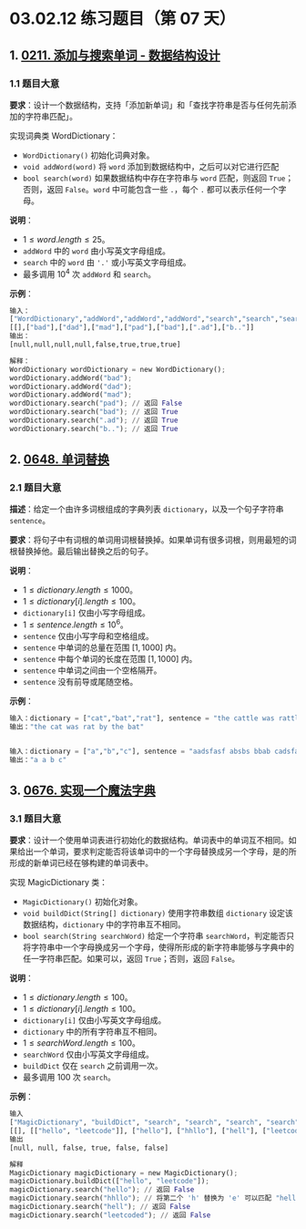 # 03.02.12 练习题目（第 07 天）

## 1. [0211. 添加与搜索单词 - 数据结构设计](https://leetcode.cn/problems/design-add-and-search-words-data-structure/)

### 1.1 题目大意

**要求**：设计一个数据结构，支持「添加新单词」和「查找字符串是否与任何先前添加的字符串匹配」。

实现词典类 WordDictionary：

- `WordDictionary()` 初始化词典对象。
- `void addWord(word)` 将 `word` 添加到数据结构中，之后可以对它进行匹配
- `bool search(word)` 如果数据结构中存在字符串与 `word` 匹配，则返回 `True`；否则，返回 `False`。`word` 中可能包含一些 `.`，每个 `.` 都可以表示任何一个字母。

**说明**：

- $1 \le word.length \le 25$。
- `addWord` 中的 `word` 由小写英文字母组成。
- `search` 中的 `word` 由 `'.'` 或小写英文字母组成。
- 最多调用 $10^4$ 次 `addWord` 和 `search`。

**示例**：

```Python
输入：
["WordDictionary","addWord","addWord","addWord","search","search","search","search"]
[[],["bad"],["dad"],["mad"],["pad"],["bad"],[".ad"],["b.."]]
输出：
[null,null,null,null,false,true,true,true]

解释：
WordDictionary wordDictionary = new WordDictionary();
wordDictionary.addWord("bad");
wordDictionary.addWord("dad");
wordDictionary.addWord("mad");
wordDictionary.search("pad"); // 返回 False
wordDictionary.search("bad"); // 返回 True
wordDictionary.search(".ad"); // 返回 True
wordDictionary.search("b.."); // 返回 True
```

## 2. [0648. 单词替换](https://leetcode.cn/problems/replace-words/)

### 2.1 题目大意

**描述**：给定一个由许多词根组成的字典列表 `dictionary`，以及一个句子字符串 `sentence`。

**要求**：将句子中有词根的单词用词根替换掉。如果单词有很多词根，则用最短的词根替换掉他。最后输出替换之后的句子。

**说明**：

- $1 \le dictionary.length \le 1000$。
- $1 \le dictionary[i].length \le 100$。
- `dictionary[i]` 仅由小写字母组成。
- $1 \le sentence.length \le 10^6$。
- `sentence` 仅由小写字母和空格组成。
- `sentence` 中单词的总量在范围 $[1, 1000]$ 内。
- `sentence` 中每个单词的长度在范围 $[1, 1000]$ 内。
- `sentence` 中单词之间由一个空格隔开。
- `sentence` 没有前导或尾随空格。

**示例**：

```Python
输入：dictionary = ["cat","bat","rat"], sentence = "the cattle was rattled by the battery"
输出："the cat was rat by the bat"


输入：dictionary = ["a","b","c"], sentence = "aadsfasf absbs bbab cadsfafs"
输出："a a b c"
```

## 3. [0676. 实现一个魔法字典](https://leetcode.cn/problems/implement-magic-dictionary/)

### 3.1 题目大意

**要求**：设计一个使用单词表进行初始化的数据结构。单词表中的单词互不相同。如果给出一个单词，要求判定能否将该单词中的一个字母替换成另一个字母，是的所形成的新单词已经在够构建的单词表中。

实现 MagicDictionary 类：

- `MagicDictionary()` 初始化对象。
- `void buildDict(String[] dictionary)` 使用字符串数组 `dictionary` 设定该数据结构，`dictionary` 中的字符串互不相同。
- `bool search(String searchWord)` 给定一个字符串 `searchWord`，判定能否只将字符串中一个字母换成另一个字母，使得所形成的新字符串能够与字典中的任一字符串匹配。如果可以，返回 `True`；否则，返回 `False`。

**说明**：

- $1 \le dictionary.length \le 100$。
- $1 \le dictionary[i].length \le 100$。
- `dictionary[i]` 仅由小写英文字母组成。
- `dictionary` 中的所有字符串互不相同。
- $1 \le searchWord.length \le 100$。
- `searchWord` 仅由小写英文字母组成。
- `buildDict` 仅在 `search` 之前调用一次。
- 最多调用 $100$ 次 `search`。

**示例**：

```Python
输入
["MagicDictionary", "buildDict", "search", "search", "search", "search"]
[[], [["hello", "leetcode"]], ["hello"], ["hhllo"], ["hell"], ["leetcoded"]]
输出
[null, null, false, true, false, false]

解释
MagicDictionary magicDictionary = new MagicDictionary();
magicDictionary.buildDict(["hello", "leetcode"]);
magicDictionary.search("hello"); // 返回 False
magicDictionary.search("hhllo"); // 将第二个 'h' 替换为 'e' 可以匹配 "hello" ，所以返回 True
magicDictionary.search("hell"); // 返回 False
magicDictionary.search("leetcoded"); // 返回 False
```
